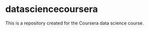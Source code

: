 datasciencecoursera
===================

This is a repository created for the Coursera data science course.
